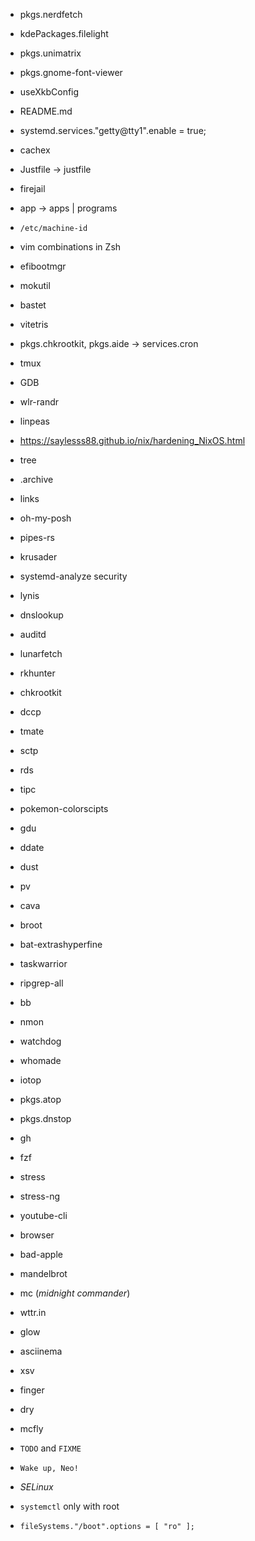 - pkgs.nerdfetch
- kdePackages.filelight
- pkgs.unimatrix
- pkgs.gnome-font-viewer
- useXkbConfig
- README.md
- systemd.services."getty@tty1".enable = true;
- cachex
- Justfile -> justfile
- firejail
- app -> apps | programs
- `/etc/machine-id`
- vim combinations in Zsh
- efibootmgr
- mokutil
- bastet
- vitetris
- pkgs.chkrootkit, pkgs.aide -> services.cron
- tmux
- GDB
- wlr-randr
- linpeas
- https://saylesss88.github.io/nix/hardening_NixOS.html
- tree
- .archive
- links
- oh-my-posh
- pipes-rs
- krusader
- systemd-analyze security
- lynis
- dnslookup
- auditd
- lunarfetch
- rkhunter
- chkrootkit
- dccp
- tmate
- sctp
- rds
- tipc
- pokemon-colorscipts
- gdu
- ddate
- dust
- pv
- cava
- broot
- bat-extrashyperfine
- taskwarrior
- ripgrep-all
- bb
- nmon
- watchdog
- whomade
- iotop
- pkgs.atop
- pkgs.dnstop
- gh
- fzf
- stress
- stress-ng
- youtube-cli
- browser
- bad-apple
- mandelbrot
- mc (*midnight commander*)
- wttr.in
- glow
- asciinema
- xsv
- finger
- dry
- mcfly

- `TODO` and `FIXME`
- `Wake up, Neo!`
- *SELinux*
- `systemctl` only with root
- `fileSystems."/boot".options = [ "ro" ];`
